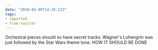 ```yaml
---
date: "2010-04-09T14:26:21Z"
tags:
- imported
- from-twitter
---
```

Orchestral pieces should so have secret tracks. Wagner's Lohengrin was just followed by the Star Wars theme tune. HOW IT SHOULD BE DONE
